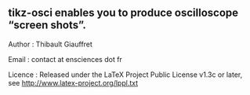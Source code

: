 tikz-osci enables you to produce oscilloscope “screen shots”.
-----------------------------------------------------------
Author  : Thibault Giauffret

Email   : contact at ensciences dot fr

Licence : Released under the LaTeX Project Public License v1.3c or later, see http://www.latex-project.org/lppl.txt
